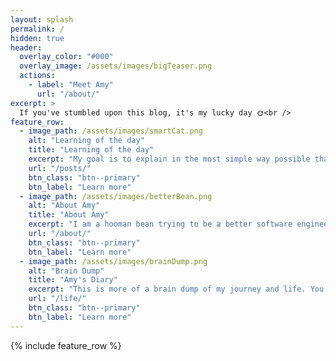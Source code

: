 ```yaml
---
layout: splash
permalink: /
hidden: true
header:
  overlay_color: "#000"
  overlay_image: /assets/images/bigTeaser.png
  actions:
    - label: "Meet Amy"
      url: "/about/"
excerpt: >
  If you've stumbled upon this blog, it's my lucky day 🌞<br />
feature_row:
  - image_path: /assets/images/smartCat.png
    alt: "Learning of the day"
    title: "Learning of the day"
    excerpt: "My goal is to explain in the most simple way possible that even a cat could understand 🐱"
    url: "/posts/"
    btn_class: "btn--primary"
    btn_label: "Learn more"
  - image_path: /assets/images/betterBean.png
    alt: "About Amy"
    title: "About Amy"
    excerpt: "I am a hooman bean trying to be a better software engineer bean 🌱"
    url: "/about/"
    btn_class: "btn--primary"
    btn_label: "Learn more"
  - image_path: /assets/images/brainDump.png
    alt: "Brain Dump"
    title: "Amy's Diary"
    excerpt: "This is more of a brain dump of my journey and life. You can take a peek if you want to 🤫"
    url: "/life/"
    btn_class: "btn--primary"
    btn_label: "Learn more"      
---
```


{% include feature_row %}
